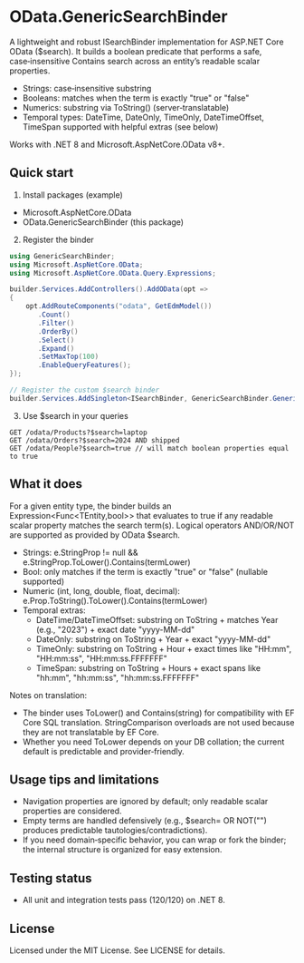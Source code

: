 # OData.GenericSearchBinder

A lightweight and robust ISearchBinder implementation for ASP.NET Core OData ($search). It builds a boolean predicate that performs a safe, case‑insensitive Contains search across an entity’s readable scalar properties.

- Strings: case‑insensitive substring
- Booleans: matches when the term is exactly "true" or "false"
- Numerics: substring via ToString() (server‑translatable)
- Temporal types: DateTime, DateOnly, TimeOnly, DateTimeOffset, TimeSpan supported with helpful extras (see below)

Works with .NET 8 and Microsoft.AspNetCore.OData v8+.

## Quick start

1) Install packages (example)
- Microsoft.AspNetCore.OData
- OData.GenericSearchBinder (this package)

2) Register the binder

```csharp
using GenericSearchBinder;
using Microsoft.AspNetCore.OData;
using Microsoft.AspNetCore.OData.Query.Expressions;

builder.Services.AddControllers().AddOData(opt =>
{
    opt.AddRouteComponents("odata", GetEdmModel())
       .Count()
       .Filter()
       .OrderBy()
       .Select()
       .Expand()
       .SetMaxTop(100)
       .EnableQueryFeatures();
});

// Register the custom $search binder
builder.Services.AddSingleton<ISearchBinder, GenericSearchBinder.GenericSearchBinder>();
```

3) Use $search in your queries

```
GET /odata/Products?$search=laptop
GET /odata/Orders?$search=2024 AND shipped
GET /odata/People?$search=true // will match boolean properties equal to true
```

## What it does

For a given entity type, the binder builds an Expression<Func<TEntity,bool>> that evaluates to true if any readable scalar property matches the search term(s). Logical operators AND/OR/NOT are supported as provided by OData $search.

- Strings: e.StringProp != null && e.StringProp.ToLower().Contains(termLower)
- Bool: only matches if the term is exactly "true" or "false" (nullable supported)
- Numeric (int, long, double, float, decimal): e.Prop.ToString().ToLower().Contains(termLower)
- Temporal extras:
  - DateTime/DateTimeOffset: substring on ToString + matches Year (e.g., "2023") + exact date "yyyy-MM-dd"
  - DateOnly: substring on ToString + Year + exact "yyyy-MM-dd"
  - TimeOnly: substring on ToString + Hour + exact times like "HH:mm", "HH:mm:ss", "HH:mm:ss.FFFFFFF"
  - TimeSpan: substring on ToString + Hours + exact spans like "hh:mm", "hh:mm:ss", "hh:mm:ss.FFFFFFF"

Notes on translation:
- The binder uses ToLower() and Contains(string) for compatibility with EF Core SQL translation. StringComparison overloads are not used because they are not translatable by EF Core.
- Whether you need ToLower depends on your DB collation; the current default is predictable and provider‑friendly.

## Usage tips and limitations

- Navigation properties are ignored by default; only readable scalar properties are considered.
- Empty terms are handled defensively (e.g., $search= OR NOT("") produces predictable tautologies/contradictions).
- If you need domain‑specific behavior, you can wrap or fork the binder; the internal structure is organized for easy extension.

## Testing status

- All unit and integration tests pass (120/120) on .NET 8.

## License

Licensed under the MIT License. See LICENSE for details.